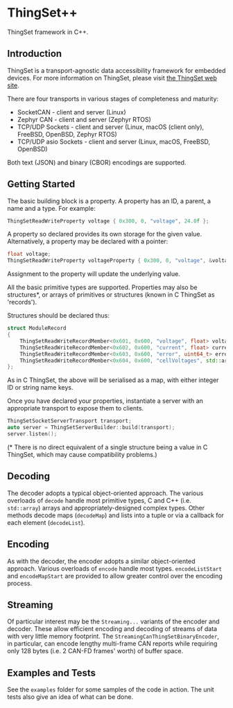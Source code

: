 # ThingSet++

ThingSet framework in C++.

## Introduction

ThingSet is a transport-agnostic data accessibility framework for embedded devices. For more
information on ThingSet, please visit [the ThingSet web site](https://thingset.io/).

There are four transports in various stages of completeness and maturity:

- SocketCAN - client and server (Linux)
- Zephyr CAN - client and server (Zephyr RTOS)
- TCP/UDP Sockets - client and server (Linux, macOS (client only), FreeBSD, OpenBSD, Zephyr RTOS)
- TCP/UDP asio Sockets - client and server (Linux, macOS, FreeBSD, OpenBSD)

Both text (JSON) and binary (CBOR) encodings are supported.

## Getting Started

The basic building block is a property. A property has an ID, a parent, a name and a type. For
example:

```c++
ThingSetReadWriteProperty voltage { 0x300, 0, "voltage", 24.0f };
```

A property so declared provides its own storage for the given value. Alternatively,
a property may be declared with a pointer:

```c++
float voltage;
ThingSetReadWriteProperty voltageProperty { 0x300, 0, "voltage", &voltage };
```

Assignment to the property will update the underlying value.

All the basic primitive types are supported. Properties may also be structures*, or arrays of primitives
or structures (known in C ThingSet as 'records').

Structures should be declared thus:

```c++
struct ModuleRecord
{
    ThingSetReadWriteRecordMember<0x601, 0x600, "voltage", float> voltage;
    ThingSetReadWriteRecordMember<0x602, 0x600, "current", float> current;
    ThingSetReadWriteRecordMember<0x603, 0x600, "error", uint64_t> error;
    ThingSetReadWriteRecordMember<0x604, 0x600, "cellVoltages", std::array<float, 6>> cellVoltages;
};
```

As in C ThingSet, the above will be serialised as a map, with either integer ID or string name keys.

Once you have declared your properties, instantiate a server with an appropriate transport to expose
them to clients.

```c++
ThingSetSocketServerTransport transport;
auto server = ThingSetServerBuilder::build(transport);
server.listen();
```

(* There is no direct equivalent of a single structure being a value in C ThingSet, which may cause
compatibility problems.)

## Decoding

The decoder adopts a typical object-oriented approach. The various overloads of `decode`
handle most primitive types, C and C++ (i.e. `std::array`) arrays and appropriately-designed complex
types. Other methods decode maps (`decodeMap`) and lists into a tuple or via a callback for each
element (`decodeList`).

## Encoding

As with the decoder, the encoder adopts a similar object-oriented approach. Various overloads of
`encode` handle most types. `encodeListStart` and `encodeMapStart` are provided to allow greater
control over the encoding process.

## Streaming

Of particular interest may be the `Streaming...` variants of the encoder and decoder. These allow
efficient encoding and decoding of streams of data with very little memory footprint. The
`StreamingCanThingSetBinaryEncoder`, in particular, can encode lengthy multi-frame CAN reports while
requiring only 128 bytes (i.e. 2 CAN-FD frames' worth) of buffer space.

## Examples and Tests

See the `examples` folder for some samples of the code in action. The unit tests also give an idea of what can be done.
